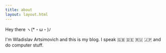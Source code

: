 ```yaml
---
title: about
layout: layout.html
---
```

Hey there ヽ(*・ω・)ﾉ

I'm Wladislav Artsimovich and this is my blog. I speak 🇬🇧 🇩🇪 🇷🇺 🇯🇵 and do computer stuff.
